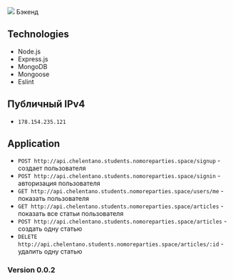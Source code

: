 [![](https://pictures.s3.yandex.net/frontend-developer/dom_bom/logo.svg)](https://praktikum.yandex.ru/profile/web-developer/)
Бэкенд

## Technologies

* Node.js
* Express.js
* MongoDB
* Mongoose
* Eslint

## Публичный IPv4

* `178.154.235.121`

## Application

* `POST http://api.chelentano.students.nomoreparties.space/signup` - создает пользователя
* `POST http://api.chelentano.students.nomoreparties.space/signin` - авторизация пользователя
* `GET http://api.chelentano.students.nomoreparties.space/users/me` - показать пользователя
* `GET http://api.chelentano.students.nomoreparties.space/articles` - показать все статьи пользователя
* `POST http://api.chelentano.students.nomoreparties.space/articles` - создать одну статью
* `DELETE http://api.chelentano.students.nomoreparties.space/articles/:id` - удалить одну статью

### Version 0.0.2
